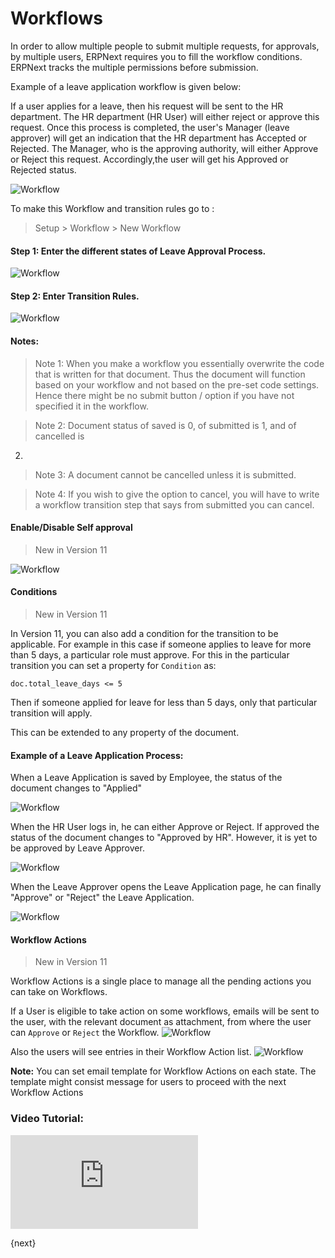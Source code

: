 # Workflows

In order to allow multiple people to submit multiple requests, for approvals,
by multiple users, ERPNext requires you to fill the workflow conditions.
ERPNext tracks the multiple permissions before submission.

Example of a leave application workflow is given below:

If a user applies for a leave, then his request will be sent to the HR
department. The HR department (HR User) will either reject or approve this
request. Once this process is completed, the user's Manager (leave approver)
will get an indication that the HR department has Accepted or Rejected. The
Manager, who is the approving authority, will either Approve or Reject this
request. Accordingly,the user will get his Approved or Rejected status.

<img class="screenshot" alt="Workflow" src="{{docs_base_url}}/assets/img/setup/workflow-leave-fl.jpg">

To make this Workflow and transition rules go to :

> Setup > Workflow > New Workflow

#### Step 1: Enter the different states of Leave Approval Process.

<img class="screenshot" alt="Workflow" src="{{docs_base_url}}/assets/img/setup/workflow-1.png">

#### Step 2: Enter Transition Rules.

<img class="screenshot" alt="Workflow" src="{{docs_base_url}}/assets/img/setup/workflow-2.png">

#### Notes:

> Note 1: When you make a workflow you essentially overwrite the code that is
written for that document. Thus the document will function based on your
workflow and not based on the pre-set code settings. Hence there might be no
submit button / option if you have not specified it in the workflow.

> Note 2: Document status of saved is 0, of submitted is 1, and of cancelled is
2.

> Note 3: A document cannot be cancelled unless it is submitted.

> Note 4: If you wish to give the option to cancel, you will have to write a
workflow transition step that says from submitted you can cancel.


#### Enable/Disable Self approval

> New in Version 11

<img class="screenshot" alt="Workflow" src="{{docs_base_url}}/assets/img/setup/workflow-6.png">


#### Conditions

> New in Version 11

In Version 11, you can also add a condition for the transition to be applicable. For example in this case if someone applies to leave for more than 5 days, a particular role must approve. For this in the particular transition you can set a property for `Condition` as:

```
doc.total_leave_days <= 5
```

Then if someone applied for leave for less than 5 days, only that particular transition will apply.

This can be extended to any property of the document.

#### Example of a Leave Application Process:

When a Leave Application is saved by Employee, the status of the document changes to "Applied"

<img class="screenshot" alt="Workflow" src="{{docs_base_url}}/assets/img/setup/workflow-3.png">

When the HR User logs in, he can either Approve or Reject. If approved the
status of the document changes to "Approved by HR". However, it is yet to be approved by Leave Approver.

<img class="screenshot" alt="Workflow" src="{{docs_base_url}}/assets/img/setup/workflow-4.png">

When the Leave Approver opens the Leave Application page, he can finally "Approve" or "Reject" the Leave Application.

<img class="screenshot" alt="Workflow" src="{{docs_base_url}}/assets/img/setup/workflow-5.png">

#### Workflow Actions

> New in Version 11

Workflow Actions is a single place to manage all the pending actions you can take on Workflows.

If a User is eligible to take action on some workflows, emails will be sent to the user, with the relevant document as attachment, from where the user can `Approve` or `Reject` the Workflow.
<img class="screenshot" alt="Workflow" src="{{docs_base_url}}/assets/img/setup/workflow-actions-email.png">

Also the users will see entries in their Workflow Action list.
<img class="screenshot" alt="Workflow" src="{{docs_base_url}}/assets/img/setup/workflow-actions-list.png">

**Note:** You can set email template for Workflow Actions on each state.
The template might consist message for users to proceed with the next Workflow Actions


### Video Tutorial:

<div>
    <div class="embed-container">
        <iframe src="https://www.youtube.com/embed/yObJUg9FxFs?rel=0" frameborder="0" allow="autoplay; encrypted-media" allowfullscreen>
        </iframe>
    </div>
</div>

{next}

